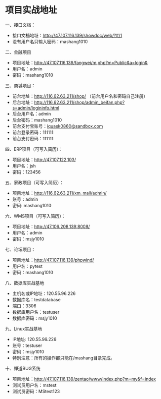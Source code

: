 # 项目实战地址
一、接口文档：
* 接口文档地址：http://47.107.116.139/showdoc/web/?#/1
* 没有用户名只输入密码：mashang1010

二、金融项目
* 项目地址：http://47.107.116.139/fangwei/m.php?m=Public&a=login&
* 用户名：admin
* 密码：mashang1010

三、商城项目：
* 前台地址：http://116.62.63.211/shop/   （前台用户名和密码自己注册）
* 后台地址：http://116.62.63.211/shop/admin_beifan.php?s=admin/logininfo.html
* 后台用户名：admin
* 后台密码：mashang1010
* 前台支付宝账号：iquask0860@sandbox.com
* 前台登录密码：111111
* 前台支付密码：111111

四、ERP项目（可写入简历）：
* 项目地址：http://47.107.122.103/
* 用户名：jsh
* 密码：123456

五、家政项目（可写入简历）：
* 项目地址：http://116.62.63.211/xm_mall/admin/
* 账号：admin
* 密码: mashang1010

六、WMS项目（可写入简历）：
* 项目地址：http://47.106.208.139:8008/
* 用户名：admin
* 密码：msjy1010

七、论坛项目：
* 项目地址：http://47.107.116.139/phpwind/
* 用户名：pytest
* 密码：mashang1010

八、数据库实战基地
* 主机名或IP地址：120.55.96.226
* 数据库名：testdatabase
* 端口：3306
* 数据库用户名：testuser
* 数据库密码：msjy1010

九、Linux实战基地
* IP地址: 120.55.96.226
* 账号：testuser
* 密码：msjy1010
* 特别注意：所有的操作都只能在/mashang目录完成。

十、禅道BUG系统
* 项目地址：http://47.107.116.139/zentao/www/index.php?m=my&f=index
* 测试员用户名：mstest
* 测试员密码：MStest123